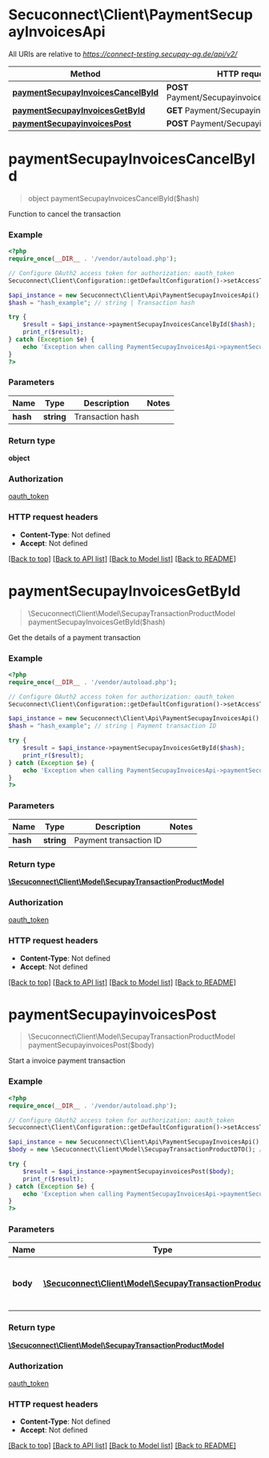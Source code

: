 # Secuconnect\Client\PaymentSecupayInvoicesApi

All URIs are relative to *https://connect-testing.secupay-ag.de/api/v2/*

Method | HTTP request | Description
------------- | ------------- | -------------
[**paymentSecupayInvoicesCancelById**](PaymentSecupayInvoicesApi.md#paymentSecupayInvoicesCancelById) | **POST** Payment/Secupayinvoices/{hash}/cancel | 
[**paymentSecupayInvoicesGetById**](PaymentSecupayInvoicesApi.md#paymentSecupayInvoicesGetById) | **GET** Payment/Secupayinvoices/{hash} | 
[**paymentSecupayinvoicesPost**](PaymentSecupayInvoicesApi.md#paymentSecupayinvoicesPost) | **POST** Payment/Secupayinvoices | 


# **paymentSecupayInvoicesCancelById**
> object paymentSecupayInvoicesCancelById($hash)



Function to cancel the transaction

### Example
```php
<?php
require_once(__DIR__ . '/vendor/autoload.php');

// Configure OAuth2 access token for authorization: oauth_token
Secuconnect\Client\Configuration::getDefaultConfiguration()->setAccessToken('YOUR_ACCESS_TOKEN');

$api_instance = new Secuconnect\Client\Api\PaymentSecupayInvoicesApi();
$hash = "hash_example"; // string | Transaction hash

try {
    $result = $api_instance->paymentSecupayInvoicesCancelById($hash);
    print_r($result);
} catch (Exception $e) {
    echo 'Exception when calling PaymentSecupayInvoicesApi->paymentSecupayInvoicesCancelById: ', $e->getMessage(), PHP_EOL;
}
?>
```

### Parameters

Name | Type | Description  | Notes
------------- | ------------- | ------------- | -------------
 **hash** | **string**| Transaction hash |

### Return type

**object**

### Authorization

[oauth_token](../../README.md#oauth_token)

### HTTP request headers

 - **Content-Type**: Not defined
 - **Accept**: Not defined

[[Back to top]](#) [[Back to API list]](../../README.md#documentation-for-api-endpoints) [[Back to Model list]](../../README.md#documentation-for-models) [[Back to README]](../../README.md)

# **paymentSecupayInvoicesGetById**
> \Secuconnect\Client\Model\SecupayTransactionProductModel paymentSecupayInvoicesGetById($hash)



Get the details of a payment transaction

### Example
```php
<?php
require_once(__DIR__ . '/vendor/autoload.php');

// Configure OAuth2 access token for authorization: oauth_token
Secuconnect\Client\Configuration::getDefaultConfiguration()->setAccessToken('YOUR_ACCESS_TOKEN');

$api_instance = new Secuconnect\Client\Api\PaymentSecupayInvoicesApi();
$hash = "hash_example"; // string | Payment transaction ID

try {
    $result = $api_instance->paymentSecupayInvoicesGetById($hash);
    print_r($result);
} catch (Exception $e) {
    echo 'Exception when calling PaymentSecupayInvoicesApi->paymentSecupayInvoicesGetById: ', $e->getMessage(), PHP_EOL;
}
?>
```

### Parameters

Name | Type | Description  | Notes
------------- | ------------- | ------------- | -------------
 **hash** | **string**| Payment transaction ID |

### Return type

[**\Secuconnect\Client\Model\SecupayTransactionProductModel**](../Model/SecupayTransactionProductModel.md)

### Authorization

[oauth_token](../../README.md#oauth_token)

### HTTP request headers

 - **Content-Type**: Not defined
 - **Accept**: Not defined

[[Back to top]](#) [[Back to API list]](../../README.md#documentation-for-api-endpoints) [[Back to Model list]](../../README.md#documentation-for-models) [[Back to README]](../../README.md)

# **paymentSecupayinvoicesPost**
> \Secuconnect\Client\Model\SecupayTransactionProductModel paymentSecupayinvoicesPost($body)



Start a invoice payment transaction

### Example
```php
<?php
require_once(__DIR__ . '/vendor/autoload.php');

// Configure OAuth2 access token for authorization: oauth_token
Secuconnect\Client\Configuration::getDefaultConfiguration()->setAccessToken('YOUR_ACCESS_TOKEN');

$api_instance = new Secuconnect\Client\Api\PaymentSecupayInvoicesApi();
$body = new \Secuconnect\Client\Model\SecupayTransactionProductDTO(); // \Secuconnect\Client\Model\SecupayTransactionProductDTO | Invoice payment transaction input properties

try {
    $result = $api_instance->paymentSecupayinvoicesPost($body);
    print_r($result);
} catch (Exception $e) {
    echo 'Exception when calling PaymentSecupayInvoicesApi->paymentSecupayinvoicesPost: ', $e->getMessage(), PHP_EOL;
}
?>
```

### Parameters

Name | Type | Description  | Notes
------------- | ------------- | ------------- | -------------
 **body** | [**\Secuconnect\Client\Model\SecupayTransactionProductDTO**](../Model/SecupayTransactionProductDTO.md)| Invoice payment transaction input properties | [optional]

### Return type

[**\Secuconnect\Client\Model\SecupayTransactionProductModel**](../Model/SecupayTransactionProductModel.md)

### Authorization

[oauth_token](../../README.md#oauth_token)

### HTTP request headers

 - **Content-Type**: Not defined
 - **Accept**: Not defined

[[Back to top]](#) [[Back to API list]](../../README.md#documentation-for-api-endpoints) [[Back to Model list]](../../README.md#documentation-for-models) [[Back to README]](../../README.md)

